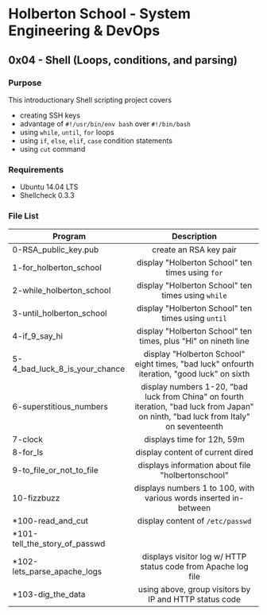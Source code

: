 # Holberton School - System Engineering & DevOps
## 0x04 - Shell (Loops, conditions, and parsing)

### Purpose
This introductionary Shell scripting project covers
* creating SSH keys
* advantage of `#!/usr/bin/env bash` over `#!/bin/bash`
* using `while`, `until`, `for` loops
* using `if`, `else`, `elif`, `case` condition statements
* using `cut` command

### Requirements
* Ubuntu 14.04 LTS
* Shellcheck 0.3.3

### File List
| Program	  | Description						     |
| --------------- |:--------------------------------------------------------:|
| 0-RSA_public_key.pub | create an RSA key pair |
| 1-for_holberton_school    | display "Holberton School" ten times using `for`  |
| 2-while_holberton_school | display "Holberton School" ten times using `while` |
| 3-until_holberton_school | display "Holberton School" ten times using `until` |
| 4-if_9_say_hi  | display "Holberton School" ten times, plus "Hi" on nineth line |
| 5-4_bad_luck_8_is_your_chance | display "Holberton School" eight times, "bad luck" onfourth iteration, "good luck" on sixth |
| 6-superstitious_numbers | display numbers 1-20, "bad luck from China" on fourth iteration, "bad luck from Japan" on ninth, "bad luck from Italy" on seventeenth |
| 7-clock | displays time for 12h, 59m |
| 8-for_ls	  | display content of current dired |
| 9-to_file_or_not_to_file | displays information about file "holbertonschool" |
| 10-fizzbuzz | displays numbers 1 to 100, with various words inserted in-between |
| *100-read_and_cut | display content of `/etc/passwd` |
| *101-tell_the_story_of_passwd |
| *102-lets_parse_apache_logs | displays visitor log w/ HTTP status code from Apache log file |
| *103-dig_the_data | using above, group visitors by IP and HTTP status code |